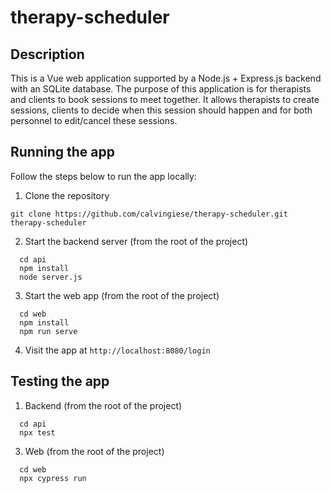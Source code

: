 # therapy-scheduler

## Description
This is a Vue web application supported by a Node.js + Express.js backend with an SQLite database. The purpose of this application is for therapists and clients to book sessions to meet together. It allows therapists to create sessions, clients to decide when this session should happen and for both personnel to edit/cancel these sessions.

## Running the app
Follow the steps below to run the app locally:

1. Clone the repository

```git clone https://github.com/calvingiese/therapy-scheduler.git therapy-scheduler```

2. Start the backend server (from the root of the project)

```
  cd api
  npm install
  node server.js
```

3. Start the web app (from the root of the project)

```
  cd web
  npm install
  npm run serve
```

4. Visit the app at `http://localhost:8080/login`

## Testing the app
1. Backend (from the root of the project)

```
  cd api
  npx test
```

3. Web (from the root of the project)

```
  cd web
  npx cypress run
```

